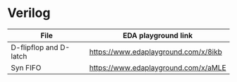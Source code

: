 # Verilog
| File | EDA playground link |
| ----- | ------------------ |
| D-flipflop and D-latch | https://www.edaplayground.com/x/8ikb |
| Syn FIFO | https://www.edaplayground.com/x/aMLE |
